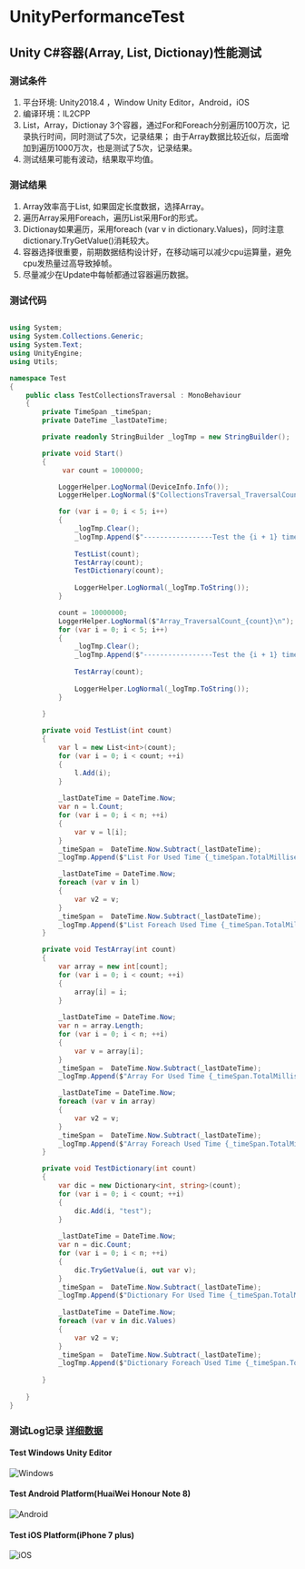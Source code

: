 # UnityPerformanceTest

## Unity C#容器(Array, List, Dictionay)性能测试

### 测试条件

1. 平台环境: Unity2018.4 ，Window Unity Editor，Android，iOS
2. 编译环境：IL2CPP
3. List，Array，Dictionay 3个容器，通过For和Foreach分别遍历100万次，记录执行时间，同时测试了5次，记录结果；
   由于Array数据比较近似，后面增加到遍历1000万次，也是测试了5次，记录结果。
4. 测试结果可能有波动，结果取平均值。 

### 测试结果 

1. Array效率高于List<T>, 如果固定长度数据，选择Array。
2. 遍历Array采用Foreach，遍历List采用For的形式。
3. Dictionay如果遍历，采用foreach (var v in dictionary.Values)，同时注意dictionary.TryGetValue()消耗较大。
4. 容器选择很重要，前期数据结构设计好，在移动端可以减少cpu运算量，避免cpu发热量过高导致掉帧。
5. 尽量减少在Update中每帧都通过容器遍历数据。

### 测试代码

``` c#

using System;
using System.Collections.Generic;
using System.Text;
using UnityEngine;
using Utils;

namespace Test
{
    public class TestCollectionsTraversal : MonoBehaviour
    {
        private TimeSpan _timeSpan;
        private DateTime _lastDateTime;

        private readonly StringBuilder _logTmp = new StringBuilder();

        private void Start()
        {
             var count = 1000000;

            LoggerHelper.LogNormal(DeviceInfo.Info());
            LoggerHelper.LogNormal($"CollectionsTraversal_TraversalCount_{count}\n");

            for (var i = 0; i < 5; i++)
            {
                _logTmp.Clear();
                _logTmp.Append($"-----------------Test the {i + 1} times \n");
                
                TestList(count);
                TestArray(count);
                TestDictionary(count);
                
                LoggerHelper.LogNormal(_logTmp.ToString());
            }

            count = 10000000;
            LoggerHelper.LogNormal($"Array_TraversalCount_{count}\n");
            for (var i = 0; i < 5; i++)
            {
                _logTmp.Clear();
                _logTmp.Append($"-----------------Test the {i + 1} times \n");
                
                TestArray(count);
                
                LoggerHelper.LogNormal(_logTmp.ToString());
            }
            
        }

        private void TestList(int count)
        {
            var l = new List<int>(count);
            for (var i = 0; i < count; ++i)
            {
                l.Add(i);
            }
            
            _lastDateTime = DateTime.Now;
            var n = l.Count;
            for (var i = 0; i < n; ++i)
            {
                var v = l[i];
            }
            _timeSpan =  DateTime.Now.Subtract(_lastDateTime);
            _logTmp.Append($"List For Used Time {_timeSpan.TotalMilliseconds} milliseconds\n");

            _lastDateTime = DateTime.Now;
            foreach (var v in l)
            {
                var v2 = v;
            }
            _timeSpan =  DateTime.Now.Subtract(_lastDateTime);
            _logTmp.Append($"List Foreach Used Time {_timeSpan.TotalMilliseconds} milliseconds\n");
        }

        private void TestArray(int count)
        {
            var array = new int[count];
            for (var i = 0; i < count; ++i)
            {
                array[i] = i;
            }
            
            _lastDateTime = DateTime.Now;
            var n = array.Length;
            for (var i = 0; i < n; ++i)
            {
                var v = array[i];
            }
            _timeSpan =  DateTime.Now.Subtract(_lastDateTime);
            _logTmp.Append($"Array For Used Time {_timeSpan.TotalMilliseconds} milliseconds\n");

            _lastDateTime = DateTime.Now;
            foreach (var v in array)
            {
                var v2 = v;
            }
            _timeSpan =  DateTime.Now.Subtract(_lastDateTime);
            _logTmp.Append($"Array Foreach Used Time {_timeSpan.TotalMilliseconds} milliseconds\n");
        }

        private void TestDictionary(int count)
        {
            var dic = new Dictionary<int, string>(count);
            for (var i = 0; i < count; ++i)
            {
                dic.Add(i, "test");
            }
            
            _lastDateTime = DateTime.Now;
            var n = dic.Count;
            for (var i = 0; i < n; ++i)
            {
                dic.TryGetValue(i, out var v);
            }
            _timeSpan =  DateTime.Now.Subtract(_lastDateTime);
            _logTmp.Append($"Dictionary For Used Time {_timeSpan.TotalMilliseconds} milliseconds\n");
            
            _lastDateTime = DateTime.Now;
            foreach (var v in dic.Values)
            {
                var v2 = v;
            }
            _timeSpan =  DateTime.Now.Subtract(_lastDateTime);
            _logTmp.Append($"Dictionary Foreach Used Time {_timeSpan.TotalMilliseconds} milliseconds\n");
            
        }
        
    }
}


```

### 测试Log记录 [详细数据](TestLogs/)⁩   

#### Test Windows Unity Editor
![Windows](images/0.png)

#### Test Android Platform(HuaiWei Honour Note 8) 
![Android](images/1.png)

#### Test iOS Platform(iPhone 7 plus) 
![iOS](images/2.png)


